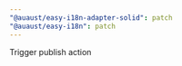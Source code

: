 ```yaml
---
"@auaust/easy-i18n-adapter-solid": patch
"@auaust/easy-i18n": patch
---
```


Trigger publish action
